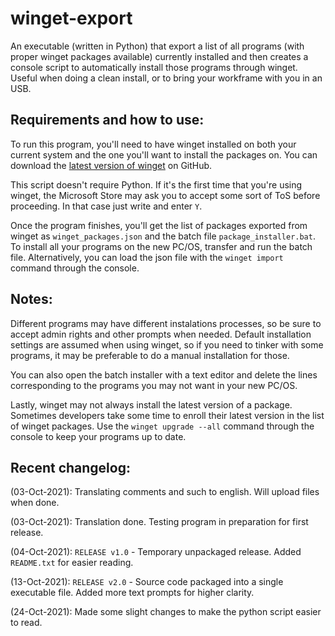 # **winget-export**
An executable (written in Python) that export a list of all programs (with proper winget packages available) currently installed and then creates a console script to automatically install those programs through winget. Useful when doing a clean install, or to bring your workframe with you in an USB.

## Requirements and how to use:
To run this program, you'll need to have winget installed on both your current system and the one you'll want to install the packages on. You can download the [latest version of winget](https://github.com/microsoft/winget-cli) on GitHub.

This script doesn't require Python. If it's the first time that you're using winget, the Microsoft Store may ask you to accept some sort of ToS before proceeding. In that case just write and enter `Y`.

Once the program finishes, you'll get the list of packages exported from winget as `winget_packages.json` and the batch file `package_installer.bat`. To install all your programs on the new PC/OS, transfer and run the batch file. Alternatively, you can load the json file with the `winget import` command through the console.

## Notes:

Different programs may have different instalations processes, so be sure to accept admin rights and other prompts when needed. Default installation settings are assumed when using winget, so if you need to tinker with some programs, it may be preferable to do a manual installation for those.

You can also open the batch installer with a text editor and delete the lines corresponding to the programs you may not want in your new PC/OS.

Lastly, winget may not always install the latest version of a package. Sometimes developers take some time to enroll their latest version in the list of winget packages. Use the `winget upgrade --all` command through the console to keep your programs up to date.

## Recent changelog:

(03-Oct-2021): Translating comments and such to english. Will upload files when done.

(03-Oct-2021): Translation done. Testing program in preparation for first release.

(04-Oct-2021): `RELEASE v1.0` - Temporary unpackaged release. Added `README.txt` for easier reading.

(13-Oct-2021): `RELEASE v2.0` - Source code packaged into a single executable file. Added more text prompts for higher clarity.

(24-Oct-2021): Made some slight changes to make the python script easier to read.